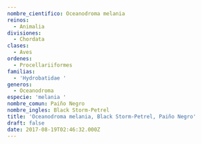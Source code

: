 ```yaml
---
nombre_cientifico: Oceanodroma melania
reinos:
  - Animalia
divisiones:
  - Chordata
clases:
  - Aves
ordenes:
  - Procellariiformes
familias:
  - 'Hydrobatidae '
generos:
  - Oceanodroma
especie: 'melania '
nombre_comun: Paiño Negro
nombre_ingles: Black Storm-Petrel
title: 'Oceanodroma melania, Black Storm-Petrel, Paiño Negro'
draft: false
date: 2017-08-19T02:46:32.000Z
---
```


